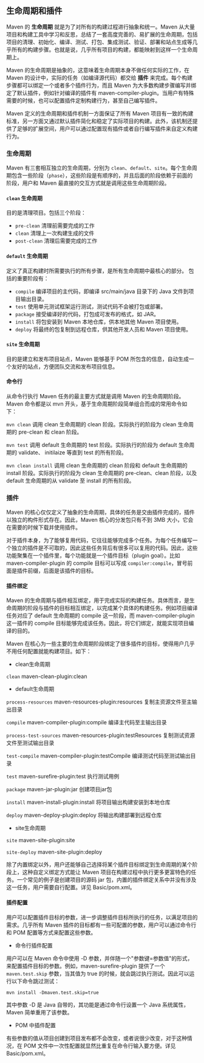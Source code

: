 ## 生命周期和插件 ##

Maven 的 **生命周期** 就是为了对所有的构建过程进行抽象和统一。Maven 从大量项目和构建工具中学习和反思，总结了一套高度完善的、易扩展的生命周期，包括项目的清理、初始化、编译、测试、打包、集成测试、验证、部署和站点生成等几乎所有的构建步骤。也就是说，几乎所有项目的构建，都能映射到这样一个生命周期上。

Maven 的生命周期是抽象的，这意味着生命周期本身不做任何实际的工作，在 Maven 的设计中，实际的任务（如编译源代码）都交给 **插件** 来完成。每个构建步骤都可以绑定一个或者多个插件行为，而且 Maven 为大多数构建步骤编写并绑定了默认插件，例如针对编译的插件有 maven-compiler-plugin。当用户有特殊需要的时候，也可以配置插件定制构建行为，甚至自己编写插件。

Maven 定义的生命周期和插件机制一方面保证了所有 Maven 项目有一致的构建标准，另一方面又通过默认插件简化和稳定了实际项目的构建。此外，该机制还提供了足够的扩展空间，用户可以通过配置现有插件或者自行编写插件来自定义构建行为。


### 生命周期 ###

Maven 有三套相互独立的生命周期，分别为 `clean`、`default`、`site`。每个生命周期包含一些阶段（`phase`），这些阶段是有顺序的，并且后面的阶段依赖于前面的阶段，用户和 Maven 最直接的交互方式就是调用这些生命周期阶段。

#### `clean` 生命周期 ####

目的是清理项目。包括三个阶段：

* `pre-clean` 清理前需要完成的工作
* `clean` 清理上一次构建生成的文件
* `post-clean` 清理后需要完成的工作

#### `default` 生命周期 ####

定义了真正构建时所需要执行的所有步骤，是所有生命周期中最核心的部分。
包括的重要阶段有：

* `compile` 编译项目的主代码，即编译 src/main/java 目录下的 Java 文件到项目输出目录。
* `test` 使用单元测试框架运行测试，测试代码不会被打包或部署。
* `package` 接受编译好的代码，打包成可发布的格式，如 JAR。
* `install` 将包安装到 Maven 本地仓库，供本地其他 Maven 项目使用。
* `deploy` 将最终的包复制到远程仓库，供其他开发人员和 Maven 项目使用。

#### `site` 生命周期 ####

目的是建立和发布项目站点，Maven 能够基于 POM 所包含的信息，自动生成一个友好的站点，方便团队交流和发布项目信息。

#### 命令行 ####

从命令行执行 Maven 任务的最主要方式就是调用 Maven 的生命周期阶段。Maven 命令都是以 mvn 开头，基于生命周期阶段简单组合而成的常用命令如下：

`mvn clean` 调用 clean 生命周期的 clean 阶段。实际执行的阶段为 clean 生命周期的 pre-clean 和 clean 阶段。

`mvn test` 调用 default 生命周期的 test 阶段。实际执行的阶段为 default 生命周期的 validate、 initilaize 等直到 test 的所有阶段。

`mvn clean install` 调用 clean 生命周期的 clean 阶段和 default 生命周期的 install 阶段。实际执行的阶段为 clean 生命周期的 pre-clean、clean 阶段，以及 default 生命周期的从 validate 至 install 的所有阶段。


### 插件 ###

Maven 的核心仅仅定义了抽象的生命周期，具体的任务是交由插件完成的，插件以独立的构件形式存在。因此，Maven 核心的分发包只有不到 3MB 大小，它会在需要的时候下载并使用插件。

对于插件本身，为了能够复用代码，它往往能够完成多个任务。为每个任务编写一个独立的插件是不可取的，因此这些任务背后有很多可以复用的代码。因此，这些功能聚集在一个插件里，每个功能就是一个插件目标（plugin goal）。比如 maven-compiler-plugin 的 compile 目标可以写成 `compiler:compile`，冒号前面是插件前缀，后面是该插件的目标。


#### 插件绑定 ####

Maven 的生命周期与插件相互绑定，用于完成实际的构建任务。具体而言，是生命周期的阶段与插件的目标相互绑定，以完成某个具体的构建任务。例如项目编译任务对应了 default 生命周期的 compile 这一阶段，而 maven-compiler-plugin 这一插件的 compile 目标能够完成该任务。因此，将它们绑定，就能实现项目编译的目的。

Maven 在核心为一些主要的生命周期阶段绑定了很多插件的目标，使得用户几乎不用任何配置就能构建项目。如下：

* clean生命周期

`clean`                 maven-clean-plugin:clean

* default生命周期

`process-resources`     maven-resources-plugin:resources  复制主资源文件至主输出目录

`compile`   maven-compiler-plugin:compile    编译主代码至主输出目录 

`process-test-sources`  maven-resources-plugin:testResources  复制测试资源文件至测试输出目录

`test-compile`   maven-compiler-plugin:testCompile  编译测试代码至测试输出目录

`test`     maven-surefire-plugin:test   执行测试用例

`package`    maven-jar-plugin:jar   创建项目jar包

`install`   maven-install-plugin:install   将项目输出构建安装到本地仓库

`deploy`   maven-deploy-plugin:deploy 将输出构建部署到远程仓库

* site生命周期

`site`    maven-site-plugin:site

`site-deploy`    maven-site-plugin:deploy


除了内置绑定以外，用户还能够自己选择将某个插件目标绑定到生命周期的某个阶段上，这种自定义绑定方式能让 Maven 项目在构建过程中执行更多更富特色的任务。一个常见的例子是创建项目的源码 jar 包，内置的插件绑定关系中并没有涉及这一任务，用户需要自行配置。详见 Basic/pom.xml。


#### 插件配置 ####

用户可以配置插件目标的参数，进一步调整插件目标所执行的任务，以满足项目的需求。几乎所有 Maven 插件的目标都有一些可配置的参数，用户可以通过命令行和 POM 配置等方式来配置这些参数。

* 命令行插件配置

用户可以在 Maven 命令中使用 -D 参数，并伴随一个"参数键=参数值"的形式，来配置插件目标的参数。例如，maven-surefire-plugin 提供了一个 `maven.test.skip` 参数，当其值为 true 的时候，就会跳过执行测试。因此可以运行以下命令跳过测试：

	mvn install -Dmaven.test.skip=true

其中参数 -D 是 Java 自带的，其功能是通过命令行设置一个 Java 系统属性，Maven 简单重用了该参数。

* POM 中插件配置

有些参数的值从项目创建到项目发布都不会改变，或者说很少改变，对于这种情况，在 POM 文件中一次性配置就显然比重复在命令行输入要方便。详见 Basic/pom.xml。